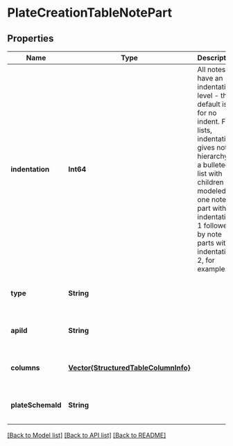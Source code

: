 # PlateCreationTableNotePart


## Properties
Name | Type | Description | Notes
------------ | ------------- | ------------- | -------------
**indentation** | **Int64** | All notes have an indentation level - the default is 0 for no indent. For lists, indentation gives notes hierarchy - a bulleted list with children is modeled as one note part with indentation 1 followed by note parts with indentation 2, for example. | [optional] [default to 0]
**type** | **String** |  | [optional] [default to nothing]
**apiId** | **String** |  | [optional] [default to nothing]
**columns** | [**Vector{StructuredTableColumnInfo}**](StructuredTableColumnInfo.md) |  | [optional] [default to nothing]
**plateSchemaId** | **String** |  | [optional] [default to nothing]


[[Back to Model list]](../README.md#models) [[Back to API list]](../README.md#api-endpoints) [[Back to README]](../README.md)



